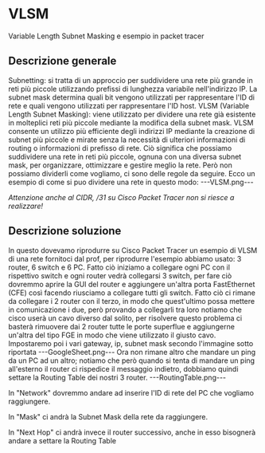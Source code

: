 # VLSM
Variable Length Subnet Masking e esempio in packet tracer

## Descrizione generale
Subnetting: si tratta di un approccio per suddividere una rete più grande in reti più piccole utilizzando prefissi di lunghezza variabile nell'indirizzo IP. La subnet mask determina quali bit vengono utilizzati per rappresentare l'ID di rete e quali vengono utilizzati per rappresentare l'ID host. 
VLSM (Variable Length Subnet Masking): viene utilizzato per dividere una rete già esistente in molteplici reti più piccole mediante la modifica della subnet mask. VLSM consente un utilizzo più efficiente degli indirizzi IP mediante la creazione di subnet più piccole e mirate senza la necessità di ulteriori informazioni di routing o informazioni di prefisso di rete. Ciò significa che possiamo suddividere una rete in reti più piccole, ognuna con una diversa subnet mask, per organizzare, ottimizzare e gestire meglio la rete. Però non possiamo dividerli come vogliamo, ci sono delle regole da seguire. Ecco un esempio di come si puo dividere una rete in questo modo:
---VLSM.png---

*Attenzione anche al CIDR, /31 su Cisco Packet Tracer non si riesce a realizzare!*

## Descrizione soluzione 
In questo dovevamo riprodurre su Cisco Packet Tracer un esempio di VLSM di una rete fornitoci dal prof, per riprodurre l'esempio abbiamo usato: 3 router, 6 switch e 6 PC. Fatto ciò iniziamo a collegare ogni PC con il rispettivo switch e ogni router vedrà collegarsi 3 switch, per fare ciò dovremmo aprire la GUI del router e aggiungere un'altra porta FastEthernet (CFE) così facendo riusciamo a collegare tutti gli switch. Fatto ciò ci rimane da collegare i 2 router con il terzo, in modo che quest'ultimo possa mettere in comunicazione i due, però provando a collegarli tra loro notiamo che cisco userà un cavo diverso dal solito, per risolvere questo problema ci basterà rimuovere dai 2 router tutte le porte superflue e aggiungerne un'altra del tipo FGE in modo che viene utilizzato il giusto cavo. Impostaremo poi i vari gateway, ip, subnet mask secondo l'immagine sotto riportata
---GoogleSheet.png---
Ora non rimane altro che mandare un ping da un PC ad un altro; notiamo che però quando si tenta di mandare un ping all'esterno il router ci rispedice il messaggio indietro, dobbiamo quindi settare la Routing Table dei nostri 3 router. 
---RoutingTable.png---

In "Network" dovremmo andare ad inserire l'ID di rete del PC che vogliamo raggiungere.

In "Mask" ci andrà la Subnet Mask della rete da raggiungere.

In "Next Hop" ci andrà invece il router successivo, anche in esso bisognerà andare a settare la Routing Table
